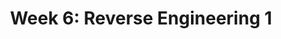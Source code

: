 ---
credit:
- Nathan Farlow
featured: false
recording: ''
tags:
- Reverse Engineering is the process of understanding a program's functionality and
  behavior
- Disassemblers are programs that translate machine language into assembly language
- Debuggers like gdb detect errors in computer programs
- Binutils are programming tools for managing binary programs
- Hardware reversing is the process of physically taking apart an engineered product
time_close: ''
time_start: '2021-10-07T23:00:00.000000Z'
title: 'Week 6: Reverse Engineering 1'
---